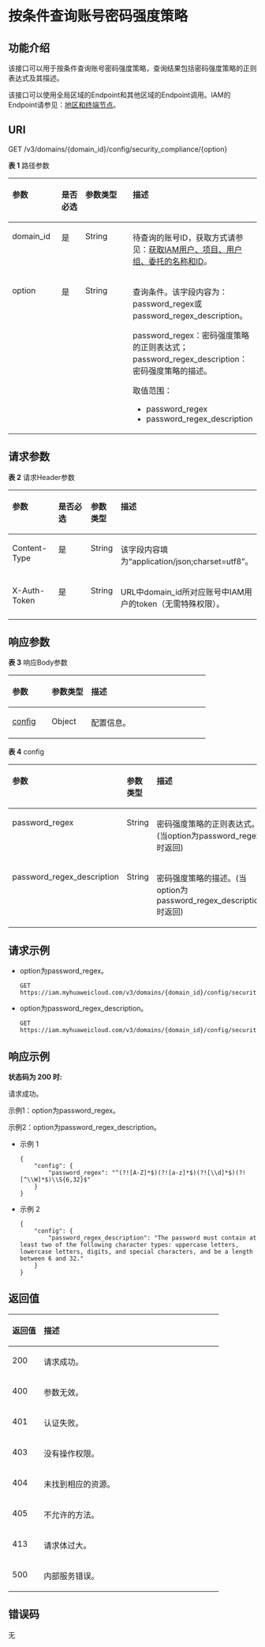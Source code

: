 # 按条件查询账号密码强度策略<a name="iam_02_0113"></a>

## 功能介绍<a name="zh-cn_topic_0221482389_section2831115415"></a>

该接口可以用于按条件查询账号密码强度策略，查询结果包括密码强度策略的正则表达式及其描述。

该接口可以使用全局区域的Endpoint和其他区域的Endpoint调用。IAM的Endpoint请参见：[地区和终端节点](https://developer.huaweicloud.com/endpoint?IAM)。

## URI<a name="zh-cn_topic_0221482389_section98661113414"></a>

GET /v3/domains/\{domain\_id\}/config/security\_compliance/\{option\}

**表 1**  路径参数

<a name="zh-cn_topic_0221482389_table28915116412"></a>
<table><thead align="left"><tr id="zh-cn_topic_0221482389_row1988131164119"><th class="cellrowborder" valign="top" width="20%" id="mcps1.2.5.1.1"><p id="zh-cn_topic_0221482389_p1589201110410"><a name="zh-cn_topic_0221482389_p1589201110410"></a><a name="zh-cn_topic_0221482389_p1589201110410"></a>参数</p>
</th>
<th class="cellrowborder" valign="top" width="10%" id="mcps1.2.5.1.2"><p id="zh-cn_topic_0221482389_p990141116416"><a name="zh-cn_topic_0221482389_p990141116416"></a><a name="zh-cn_topic_0221482389_p990141116416"></a>是否必选</p>
</th>
<th class="cellrowborder" valign="top" width="20%" id="mcps1.2.5.1.3"><p id="zh-cn_topic_0221482389_p1391141184114"><a name="zh-cn_topic_0221482389_p1391141184114"></a><a name="zh-cn_topic_0221482389_p1391141184114"></a>参数类型</p>
</th>
<th class="cellrowborder" valign="top" width="50%" id="mcps1.2.5.1.4"><p id="zh-cn_topic_0221482389_p1092111154119"><a name="zh-cn_topic_0221482389_p1092111154119"></a><a name="zh-cn_topic_0221482389_p1092111154119"></a>描述</p>
</th>
</tr>
</thead>
<tbody><tr id="zh-cn_topic_0221482389_row108801164115"><td class="cellrowborder" valign="top" width="20%" headers="mcps1.2.5.1.1 "><p id="zh-cn_topic_0221482389_p179211117413"><a name="zh-cn_topic_0221482389_p179211117413"></a><a name="zh-cn_topic_0221482389_p179211117413"></a>domain_id</p>
</td>
<td class="cellrowborder" valign="top" width="10%" headers="mcps1.2.5.1.2 "><p id="zh-cn_topic_0221482389_p119351114413"><a name="zh-cn_topic_0221482389_p119351114413"></a><a name="zh-cn_topic_0221482389_p119351114413"></a>是</p>
</td>
<td class="cellrowborder" valign="top" width="20%" headers="mcps1.2.5.1.3 "><p id="zh-cn_topic_0221482389_p119451184110"><a name="zh-cn_topic_0221482389_p119451184110"></a><a name="zh-cn_topic_0221482389_p119451184110"></a>String</p>
</td>
<td class="cellrowborder" valign="top" width="50%" headers="mcps1.2.5.1.4 "><p id="zh-cn_topic_0221482389_p169511115412"><a name="zh-cn_topic_0221482389_p169511115412"></a><a name="zh-cn_topic_0221482389_p169511115412"></a>待查询的账号ID，获取方式请参见：<a href="获取IAM用户-项目-用户组-委托的名称和ID.md">获取IAM用户、项目、用户组、委托的名称和ID</a>。</p>
</td>
</tr>
<tr id="zh-cn_topic_0221482389_row98814113412"><td class="cellrowborder" valign="top" width="20%" headers="mcps1.2.5.1.1 "><p id="zh-cn_topic_0221482389_p1696611154116"><a name="zh-cn_topic_0221482389_p1696611154116"></a><a name="zh-cn_topic_0221482389_p1696611154116"></a>option</p>
</td>
<td class="cellrowborder" valign="top" width="10%" headers="mcps1.2.5.1.2 "><p id="zh-cn_topic_0221482389_p697141110418"><a name="zh-cn_topic_0221482389_p697141110418"></a><a name="zh-cn_topic_0221482389_p697141110418"></a>是</p>
</td>
<td class="cellrowborder" valign="top" width="20%" headers="mcps1.2.5.1.3 "><p id="zh-cn_topic_0221482389_p49851110415"><a name="zh-cn_topic_0221482389_p49851110415"></a><a name="zh-cn_topic_0221482389_p49851110415"></a>String</p>
</td>
<td class="cellrowborder" valign="top" width="50%" headers="mcps1.2.5.1.4 "><p id="zh-cn_topic_0221482389_p1099161114113"><a name="zh-cn_topic_0221482389_p1099161114113"></a><a name="zh-cn_topic_0221482389_p1099161114113"></a>查询条件。该字段内容为：password_regex或password_regex_description。</p>
<p id="zh-cn_topic_0221482389_p1499171144119"><a name="zh-cn_topic_0221482389_p1499171144119"></a><a name="zh-cn_topic_0221482389_p1499171144119"></a>password_regex：密码强度策略的正则表达式；password_regex_description：密码强度策略的描述。</p>
<p id="zh-cn_topic_0221482389_p310091154117"><a name="zh-cn_topic_0221482389_p310091154117"></a><a name="zh-cn_topic_0221482389_p310091154117"></a>取值范围：</p>
<a name="zh-cn_topic_0221482389_ul1610151114416"></a><a name="zh-cn_topic_0221482389_ul1610151114416"></a><ul id="zh-cn_topic_0221482389_ul1610151114416"><li>password_regex</li><li>password_regex_description</li></ul>
</td>
</tr>
</tbody>
</table>

## 请求参数<a name="zh-cn_topic_0221482389_section11103111124114"></a>

**表 2**  请求Header参数

<a name="zh-cn_topic_0221482389_HeaderParameter"></a>
<table><thead align="left"><tr id="zh-cn_topic_0221482389_row610441118418"><th class="cellrowborder" valign="top" width="20%" id="mcps1.2.5.1.1"><p id="zh-cn_topic_0221482389_p1010581134120"><a name="zh-cn_topic_0221482389_p1010581134120"></a><a name="zh-cn_topic_0221482389_p1010581134120"></a>参数</p>
</th>
<th class="cellrowborder" valign="top" width="20%" id="mcps1.2.5.1.2"><p id="zh-cn_topic_0221482389_p51061111134110"><a name="zh-cn_topic_0221482389_p51061111134110"></a><a name="zh-cn_topic_0221482389_p51061111134110"></a>是否必选</p>
</th>
<th class="cellrowborder" valign="top" width="10%" id="mcps1.2.5.1.3"><p id="zh-cn_topic_0221482389_p1110671116417"><a name="zh-cn_topic_0221482389_p1110671116417"></a><a name="zh-cn_topic_0221482389_p1110671116417"></a>参数类型</p>
</th>
<th class="cellrowborder" valign="top" width="50%" id="mcps1.2.5.1.4"><p id="zh-cn_topic_0221482389_p61071511194112"><a name="zh-cn_topic_0221482389_p61071511194112"></a><a name="zh-cn_topic_0221482389_p61071511194112"></a>描述</p>
</th>
</tr>
</thead>
<tbody><tr id="zh-cn_topic_0221482389_row9104201134118"><td class="cellrowborder" valign="top" width="20%" headers="mcps1.2.5.1.1 "><p id="zh-cn_topic_0221482389_p51088111418"><a name="zh-cn_topic_0221482389_p51088111418"></a><a name="zh-cn_topic_0221482389_p51088111418"></a>Content-Type</p>
</td>
<td class="cellrowborder" valign="top" width="20%" headers="mcps1.2.5.1.2 "><p id="zh-cn_topic_0221482389_p181091111154110"><a name="zh-cn_topic_0221482389_p181091111154110"></a><a name="zh-cn_topic_0221482389_p181091111154110"></a>是</p>
</td>
<td class="cellrowborder" valign="top" width="10%" headers="mcps1.2.5.1.3 "><p id="zh-cn_topic_0221482389_p610911117411"><a name="zh-cn_topic_0221482389_p610911117411"></a><a name="zh-cn_topic_0221482389_p610911117411"></a>String</p>
</td>
<td class="cellrowborder" valign="top" width="50%" headers="mcps1.2.5.1.4 "><p id="zh-cn_topic_0221482389_p1611041115415"><a name="zh-cn_topic_0221482389_p1611041115415"></a><a name="zh-cn_topic_0221482389_p1611041115415"></a>该字段内容填为“application/json;charset=utf8”。</p>
</td>
</tr>
<tr id="zh-cn_topic_0221482389_row12104811154111"><td class="cellrowborder" valign="top" width="20%" headers="mcps1.2.5.1.1 "><p id="zh-cn_topic_0221482389_p7111181144118"><a name="zh-cn_topic_0221482389_p7111181144118"></a><a name="zh-cn_topic_0221482389_p7111181144118"></a>X-Auth-Token</p>
</td>
<td class="cellrowborder" valign="top" width="20%" headers="mcps1.2.5.1.2 "><p id="zh-cn_topic_0221482389_p71124118416"><a name="zh-cn_topic_0221482389_p71124118416"></a><a name="zh-cn_topic_0221482389_p71124118416"></a>是</p>
</td>
<td class="cellrowborder" valign="top" width="10%" headers="mcps1.2.5.1.3 "><p id="zh-cn_topic_0221482389_p171131111164119"><a name="zh-cn_topic_0221482389_p171131111164119"></a><a name="zh-cn_topic_0221482389_p171131111164119"></a>String</p>
</td>
<td class="cellrowborder" valign="top" width="50%" headers="mcps1.2.5.1.4 "><p id="zh-cn_topic_0221482389_p18113181154110"><a name="zh-cn_topic_0221482389_p18113181154110"></a><a name="zh-cn_topic_0221482389_p18113181154110"></a>URL中domain_id所对应账号中IAM用户的token（无需特殊权限）。</p>
</td>
</tr>
</tbody>
</table>

## 响应参数<a name="zh-cn_topic_0221482389_section1011416111415"></a>

**表 3**  响应Body参数

<a name="zh-cn_topic_0221482389_responseParameter"></a>
<table><thead align="left"><tr id="zh-cn_topic_0221482389_row1811551164114"><th class="cellrowborder" valign="top" width="20%" id="mcps1.2.4.1.1"><p id="zh-cn_topic_0221482389_p13117131116413"><a name="zh-cn_topic_0221482389_p13117131116413"></a><a name="zh-cn_topic_0221482389_p13117131116413"></a>参数</p>
</th>
<th class="cellrowborder" valign="top" width="20%" id="mcps1.2.4.1.2"><p id="zh-cn_topic_0221482389_p1117911154120"><a name="zh-cn_topic_0221482389_p1117911154120"></a><a name="zh-cn_topic_0221482389_p1117911154120"></a>参数类型</p>
</th>
<th class="cellrowborder" valign="top" width="60%" id="mcps1.2.4.1.3"><p id="zh-cn_topic_0221482389_p1411812119412"><a name="zh-cn_topic_0221482389_p1411812119412"></a><a name="zh-cn_topic_0221482389_p1411812119412"></a>描述</p>
</th>
</tr>
</thead>
<tbody><tr id="zh-cn_topic_0221482389_row3116911164118"><td class="cellrowborder" valign="top" width="20%" headers="mcps1.2.4.1.1 "><p id="zh-cn_topic_0221482389_p311991116417"><a name="zh-cn_topic_0221482389_p311991116417"></a><a name="zh-cn_topic_0221482389_p311991116417"></a><a href="#zh-cn_topic_0221482389_response_Rs73Config">config</a></p>
</td>
<td class="cellrowborder" valign="top" width="20%" headers="mcps1.2.4.1.2 "><p id="zh-cn_topic_0221482389_p412011118417"><a name="zh-cn_topic_0221482389_p412011118417"></a><a name="zh-cn_topic_0221482389_p412011118417"></a>Object</p>
</td>
<td class="cellrowborder" valign="top" width="60%" headers="mcps1.2.4.1.3 "><p id="zh-cn_topic_0221482389_p612181134113"><a name="zh-cn_topic_0221482389_p612181134113"></a><a name="zh-cn_topic_0221482389_p612181134113"></a>配置信息。</p>
</td>
</tr>
</tbody>
</table>

**表 4**  config

<a name="zh-cn_topic_0221482389_response_Rs73Config"></a>
<table><thead align="left"><tr id="zh-cn_topic_0221482389_row201228114413"><th class="cellrowborder" valign="top" width="20%" id="mcps1.2.4.1.1"><p id="zh-cn_topic_0221482389_p1812311112410"><a name="zh-cn_topic_0221482389_p1812311112410"></a><a name="zh-cn_topic_0221482389_p1812311112410"></a>参数</p>
</th>
<th class="cellrowborder" valign="top" width="20%" id="mcps1.2.4.1.2"><p id="zh-cn_topic_0221482389_p9123111174113"><a name="zh-cn_topic_0221482389_p9123111174113"></a><a name="zh-cn_topic_0221482389_p9123111174113"></a>参数类型</p>
</th>
<th class="cellrowborder" valign="top" width="60%" id="mcps1.2.4.1.3"><p id="zh-cn_topic_0221482389_p14124211134117"><a name="zh-cn_topic_0221482389_p14124211134117"></a><a name="zh-cn_topic_0221482389_p14124211134117"></a>描述</p>
</th>
</tr>
</thead>
<tbody><tr id="zh-cn_topic_0221482389_row181221911174113"><td class="cellrowborder" valign="top" width="20%" headers="mcps1.2.4.1.1 "><p id="zh-cn_topic_0221482389_p1812581124111"><a name="zh-cn_topic_0221482389_p1812581124111"></a><a name="zh-cn_topic_0221482389_p1812581124111"></a>password_regex</p>
</td>
<td class="cellrowborder" valign="top" width="20%" headers="mcps1.2.4.1.2 "><p id="zh-cn_topic_0221482389_p121261911184117"><a name="zh-cn_topic_0221482389_p121261911184117"></a><a name="zh-cn_topic_0221482389_p121261911184117"></a>String</p>
</td>
<td class="cellrowborder" valign="top" width="60%" headers="mcps1.2.4.1.3 "><p id="zh-cn_topic_0221482389_p1127161119415"><a name="zh-cn_topic_0221482389_p1127161119415"></a><a name="zh-cn_topic_0221482389_p1127161119415"></a>密码强度策略的正则表达式。(当option为password_regex时返回)</p>
</td>
</tr>
<tr id="zh-cn_topic_0221482389_row612211116410"><td class="cellrowborder" valign="top" width="20%" headers="mcps1.2.4.1.1 "><p id="zh-cn_topic_0221482389_p4127191174112"><a name="zh-cn_topic_0221482389_p4127191174112"></a><a name="zh-cn_topic_0221482389_p4127191174112"></a>password_regex_description</p>
</td>
<td class="cellrowborder" valign="top" width="20%" headers="mcps1.2.4.1.2 "><p id="zh-cn_topic_0221482389_p91281511114116"><a name="zh-cn_topic_0221482389_p91281511114116"></a><a name="zh-cn_topic_0221482389_p91281511114116"></a>String</p>
</td>
<td class="cellrowborder" valign="top" width="60%" headers="mcps1.2.4.1.3 "><p id="zh-cn_topic_0221482389_p191298113412"><a name="zh-cn_topic_0221482389_p191298113412"></a><a name="zh-cn_topic_0221482389_p191298113412"></a>密码强度策略的描述。(当option为password_regex_description时返回)</p>
</td>
</tr>
</tbody>
</table>

## 请求示例<a name="zh-cn_topic_0221482389_section16130111104115"></a>

-   option为password\_regex。

    ```
    GET https://iam.myhuaweicloud.com/v3/domains/{domain_id}/config/security_compliance/password_regex
    ```

-   option为password\_regex\_description。

    ```
    GET https://iam.myhuaweicloud.com/v3/domains/{domain_id}/config/security_compliance/password_regex_description
    ```


## 响应示例<a name="zh-cn_topic_0221482389_section121381211164118"></a>

**状态码为 200 时:**

请求成功。

示例1：option为password\_regex。

示例2：option为password\_regex\_description。

-   示例 1

    ```
    {
        "config": {
            "password_regex": "^(?![A-Z]*$)(?![a-z]*$)(?![\\d]*$)(?![^\\W]*$)\\S{6,32}$"
        }
    }
    ```

-   示例 2

    ```
    {
        "config": {
            "password_regex_description": "The password must contain at least two of the following character types: uppercase letters, lowercase letters, digits, and special characters, and be a length between 6 and 32."
        }
    }
    ```


## 返回值<a name="zh-cn_topic_0221482389_section9161181115414"></a>

<a name="zh-cn_topic_0221482389_table2440"></a>
<table><thead align="left"><tr id="zh-cn_topic_0221482389_row111629115412"><th class="cellrowborder" valign="top" width="15%" id="mcps1.1.3.1.1"><p id="zh-cn_topic_0221482389_p816491117411"><a name="zh-cn_topic_0221482389_p816491117411"></a><a name="zh-cn_topic_0221482389_p816491117411"></a>返回值</p>
</th>
<th class="cellrowborder" valign="top" width="85%" id="mcps1.1.3.1.2"><p id="zh-cn_topic_0221482389_p716451116418"><a name="zh-cn_topic_0221482389_p716451116418"></a><a name="zh-cn_topic_0221482389_p716451116418"></a>描述</p>
</th>
</tr>
</thead>
<tbody><tr id="zh-cn_topic_0221482389_row316271115418"><td class="cellrowborder" valign="top" width="15%" headers="mcps1.1.3.1.1 "><p id="zh-cn_topic_0221482389_p3165101114110"><a name="zh-cn_topic_0221482389_p3165101114110"></a><a name="zh-cn_topic_0221482389_p3165101114110"></a>200</p>
</td>
<td class="cellrowborder" valign="top" width="85%" headers="mcps1.1.3.1.2 "><p id="zh-cn_topic_0221482389_p10166181184120"><a name="zh-cn_topic_0221482389_p10166181184120"></a><a name="zh-cn_topic_0221482389_p10166181184120"></a>请求成功。</p>
</td>
</tr>
<tr id="zh-cn_topic_0221482389_row121621911144118"><td class="cellrowborder" valign="top" width="15%" headers="mcps1.1.3.1.1 "><p id="zh-cn_topic_0221482389_p01671111144117"><a name="zh-cn_topic_0221482389_p01671111144117"></a><a name="zh-cn_topic_0221482389_p01671111144117"></a>400</p>
</td>
<td class="cellrowborder" valign="top" width="85%" headers="mcps1.1.3.1.2 "><p id="zh-cn_topic_0221482389_p17168201115417"><a name="zh-cn_topic_0221482389_p17168201115417"></a><a name="zh-cn_topic_0221482389_p17168201115417"></a>参数无效。</p>
</td>
</tr>
<tr id="zh-cn_topic_0221482389_row1816221124111"><td class="cellrowborder" valign="top" width="15%" headers="mcps1.1.3.1.1 "><p id="zh-cn_topic_0221482389_p1416818110415"><a name="zh-cn_topic_0221482389_p1416818110415"></a><a name="zh-cn_topic_0221482389_p1416818110415"></a>401</p>
</td>
<td class="cellrowborder" valign="top" width="85%" headers="mcps1.1.3.1.2 "><p id="zh-cn_topic_0221482389_p916971119418"><a name="zh-cn_topic_0221482389_p916971119418"></a><a name="zh-cn_topic_0221482389_p916971119418"></a>认证失败。</p>
</td>
</tr>
<tr id="zh-cn_topic_0221482389_row1616231184111"><td class="cellrowborder" valign="top" width="15%" headers="mcps1.1.3.1.1 "><p id="zh-cn_topic_0221482389_p3170151110418"><a name="zh-cn_topic_0221482389_p3170151110418"></a><a name="zh-cn_topic_0221482389_p3170151110418"></a>403</p>
</td>
<td class="cellrowborder" valign="top" width="85%" headers="mcps1.1.3.1.2 "><p id="zh-cn_topic_0221482389_p1171511194120"><a name="zh-cn_topic_0221482389_p1171511194120"></a><a name="zh-cn_topic_0221482389_p1171511194120"></a>没有操作权限。</p>
</td>
</tr>
<tr id="zh-cn_topic_0221482389_row15162211194115"><td class="cellrowborder" valign="top" width="15%" headers="mcps1.1.3.1.1 "><p id="zh-cn_topic_0221482389_p4171711134116"><a name="zh-cn_topic_0221482389_p4171711134116"></a><a name="zh-cn_topic_0221482389_p4171711134116"></a>404</p>
</td>
<td class="cellrowborder" valign="top" width="85%" headers="mcps1.1.3.1.2 "><p id="zh-cn_topic_0221482389_p3172911184110"><a name="zh-cn_topic_0221482389_p3172911184110"></a><a name="zh-cn_topic_0221482389_p3172911184110"></a>未找到相应的资源。</p>
</td>
</tr>
<tr id="zh-cn_topic_0221482389_row2162611174112"><td class="cellrowborder" valign="top" width="15%" headers="mcps1.1.3.1.1 "><p id="zh-cn_topic_0221482389_p517310116416"><a name="zh-cn_topic_0221482389_p517310116416"></a><a name="zh-cn_topic_0221482389_p517310116416"></a>405</p>
</td>
<td class="cellrowborder" valign="top" width="85%" headers="mcps1.1.3.1.2 "><p id="zh-cn_topic_0221482389_p317421114120"><a name="zh-cn_topic_0221482389_p317421114120"></a><a name="zh-cn_topic_0221482389_p317421114120"></a>不允许的方法。</p>
</td>
</tr>
<tr id="zh-cn_topic_0221482389_row9162311154114"><td class="cellrowborder" valign="top" width="15%" headers="mcps1.1.3.1.1 "><p id="zh-cn_topic_0221482389_p12174161115412"><a name="zh-cn_topic_0221482389_p12174161115412"></a><a name="zh-cn_topic_0221482389_p12174161115412"></a>413</p>
</td>
<td class="cellrowborder" valign="top" width="85%" headers="mcps1.1.3.1.2 "><p id="zh-cn_topic_0221482389_p9175611164114"><a name="zh-cn_topic_0221482389_p9175611164114"></a><a name="zh-cn_topic_0221482389_p9175611164114"></a>请求体过大。</p>
</td>
</tr>
<tr id="zh-cn_topic_0221482389_row161622011104117"><td class="cellrowborder" valign="top" width="15%" headers="mcps1.1.3.1.1 "><p id="zh-cn_topic_0221482389_p7176141194118"><a name="zh-cn_topic_0221482389_p7176141194118"></a><a name="zh-cn_topic_0221482389_p7176141194118"></a>500</p>
</td>
<td class="cellrowborder" valign="top" width="85%" headers="mcps1.1.3.1.2 "><p id="zh-cn_topic_0221482389_p1317713118412"><a name="zh-cn_topic_0221482389_p1317713118412"></a><a name="zh-cn_topic_0221482389_p1317713118412"></a>内部服务错误。</p>
</td>
</tr>
</tbody>
</table>

## 错误码<a name="zh-cn_topic_0221482389_section8178611184117"></a>

无

